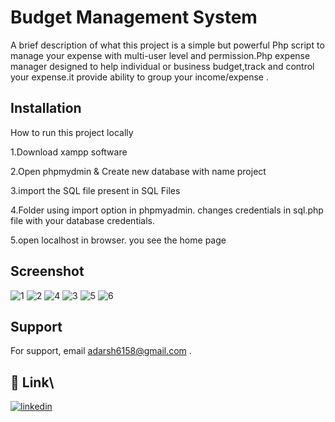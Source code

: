 
# Budget Management System

A brief description of what this project is a simple but powerful Php script to manage your expense
with multi-user level and permission.Php expense manager
designed to help individual or business budget,track and
control your expense.it provide ability to group your
income/expense .


## Installation

How to run this project locally

1.Download xampp software

2.Open phpmydmin & Create new database with name project

3.import the SQL file present in SQL Files 

4.Folder using import option in phpmyadmin.
changes credentials in sql.php file with your database credentials.

5.open localhost in browser. you see the home page
## Screenshot
![1](https://user-images.githubusercontent.com/119891550/228317903-fcde7f89-d106-4efc-8c6f-a6d4b848cc75.png)
![2](https://user-images.githubusercontent.com/119891550/228317916-43fbc78b-05d5-42fb-9c53-04633995b21a.png)
![4](https://user-images.githubusercontent.com/119891550/228317938-66b1b31c-01ec-462f-a2fe-c5b1e7165807.png)
![3](https://user-images.githubusercontent.com/119891550/228317948-83da4110-9d76-4e8c-84f6-0d247e8d1282.png)
![5](https://user-images.githubusercontent.com/119891550/228317959-0593a636-598f-400f-85b5-21042f0cbb0e.png)
![6](https://user-images.githubusercontent.com/119891550/228317986-8ab61b50-0bc8-4aed-bec0-0b6d88fb319e.png)

    
## Support

For support, email adarsh6158@gmail.com .


## 🔗 Link\


[![linkedin](https://img.shields.io/badge/linkedin-0A66C2?style=for-the-badge&logo=linkedin&logoColor=white)](https://www.linkedin.com/in/adarsh-35a9931ba/)

